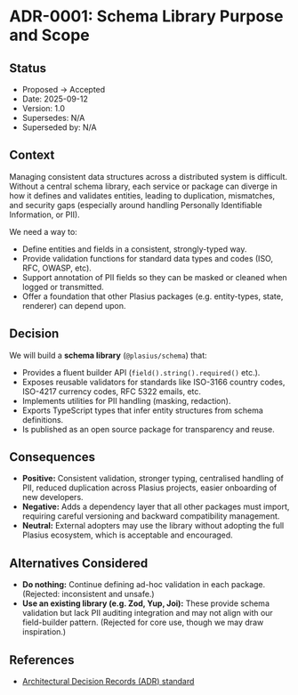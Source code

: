 # ADR-0001: Schema Library Purpose and Scope

## Status

- Proposed → Accepted
- Date: 2025-09-12
- Version: 1.0
- Supersedes: N/A
- Superseded by: N/A

## Context

Managing consistent data structures across a distributed system is difficult. Without a central schema library, each service or package can diverge in how it defines and validates entities, leading to duplication, mismatches, and security gaps (especially around handling Personally Identifiable Information, or PII).

We need a way to:

- Define entities and fields in a consistent, strongly-typed way.
- Provide validation functions for standard data types and codes (ISO, RFC, OWASP, etc).
- Support annotation of PII fields so they can be masked or cleaned when logged or transmitted.
- Offer a foundation that other Plasius packages (e.g. entity-types, state, renderer) can depend upon.

## Decision

We will build a **schema library** (`@plasius/schema`) that:

- Provides a fluent builder API (`field().string().required()` etc.).
- Exposes reusable validators for standards like ISO-3166 country codes, ISO-4217 currency codes, RFC 5322 emails, etc.
- Implements utilities for PII handling (masking, redaction).
- Exports TypeScript types that infer entity structures from schema definitions.
- Is published as an open source package for transparency and reuse.

## Consequences

- **Positive:** Consistent validation, stronger typing, centralised handling of PII, reduced duplication across Plasius projects, easier onboarding of new developers.
- **Negative:** Adds a dependency layer that all other packages must import, requiring careful versioning and backward compatibility management.
- **Neutral:** External adopters may use the library without adopting the full Plasius ecosystem, which is acceptable and encouraged.

## Alternatives Considered

- **Do nothing:** Continue defining ad-hoc validation in each package. (Rejected: inconsistent and unsafe.)
- **Use an existing library (e.g. Zod, Yup, Joi):** These provide schema validation but lack PII auditing integration and may not align with our field-builder pattern. (Rejected for core use, though we may draw inspiration.)

## References

- [Architectural Decision Records (ADR) standard](https://adr.github.io/)